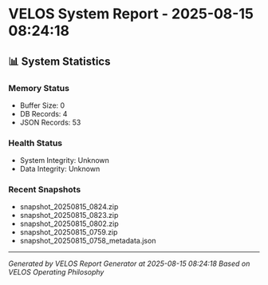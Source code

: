 # VELOS System Report - 2025-08-15 08:24:18

## 📊 System Statistics

### Memory Status
- Buffer Size: 0
- DB Records: 4
- JSON Records: 53

### Health Status
- System Integrity: Unknown
- Data Integrity: Unknown

### Recent Snapshots
- snapshot_20250815_0824.zip
- snapshot_20250815_0823.zip
- snapshot_20250815_0802.zip
- snapshot_20250815_0759.zip
- snapshot_20250815_0758_metadata.json

---
*Generated by VELOS Report Generator at 2025-08-15 08:24:18*
*Based on VELOS Operating Philosophy*
